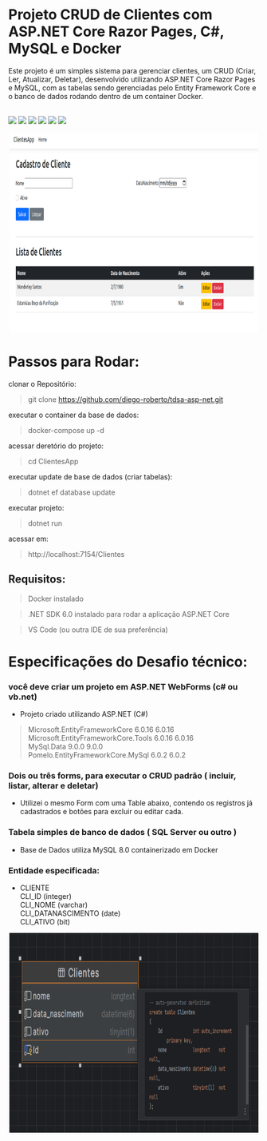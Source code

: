 # Projeto CRUD de Clientes com ASP.NET Core Razor Pages, C#, MySQL e Docker

Este projeto é um simples sistema para gerenciar clientes, um CRUD (Criar, Ler, Atualizar, Deletar), desenvolvido utilizando ASP.NET Core Razor Pages e MySQL, com as tabelas sendo gerenciadas pelo Entity Framework Core e o banco de dados rodando dentro de um container Docker.

</br>
<img src="https://img.shields.io/badge/ASP.NET_Core-512BD4?style=for-the-badge&logo=dotnet&logoColor=white"/>
<img src="https://img.shields.io/badge/EntityFrameworkCore-512BD4?style=for-the-badge&logo=dotnet&logoColor=white"/>
<img src="https://img.shields.io/badge/MySQL-4479A1?style=for-the-badge&logo=mysql&logoColor=white"/>
<img src="https://img.shields.io/badge/Docker-2496ED?style=for-the-badge&logo=docker&logoColor=white"/>
<img src="https://img.shields.io/badge/Bootstrap-563D7C?style=for-the-badge&logo=bootstrap&logoColor=white"/>
<img src="https://img.shields.io/badge/Visual_Studio_Code-007ACC?style=for-the-badge&logo=visualstudiocode&logoColor=white"/>

</br>
<p align="center">
  <img width="500" height="400" src="/ClientesApp/Assets/form.png">
</p>

# Passos para Rodar:
clonar o Repositório:
> git clone https://github.com/diego-roberto/tdsa-asp-net.git

executar o container da base de dados:
> docker-compose up -d

acessar deretório do projeto:
> cd ClientesApp

executar update de base de dados (criar tabelas):
> dotnet ef database update

executar projeto:
> dotnet run

acessar em:
> http://localhost:7154/Clientes


## Requisitos:
>Docker instalado
>

>.NET SDK 6.0 instalado para rodar a aplicação ASP.NET Core

>VS Code (ou outra IDE de sua preferência)


# Especificações do Desafio técnico:
### você deve criar um projeto em ASP.NET WebForms (c# ou vb.net)
- Projeto criado utilizando ASP.NET (C#)
> Microsoft.EntityFrameworkCore            6.0.16      6.0.16  
> Microsoft.EntityFrameworkCore.Tools      6.0.16      6.0.16  
> MySql.Data                               9.0.0       9.0.0   
> Pomelo.EntityFrameworkCore.MySql         6.0.2       6.0.2   

### Dois ou três forms, para executar o CRUD padrão ( incluir, listar, alterar e deletar)
- Utilizei o mesmo Form com uma Table abaixo, contendo os registros já cadastrados e botões para excluir ou editar cada.

### Tabela simples de banco de dados ( SQL Server ou outro )
 - Base de Dados utiliza MySQL 8.0 containerizado em Docker

### Entidade especificada:
- CLIENTE </br>
CLI_ID  (integer) </br>
CLI_NOME (varchar) </br>
CLI_DATANASCIMENTO (date) </br>
CLI_ATIVO (bit)

<p align="center">
  <img width="500" height="400" src="/ClientesApp/Assets/table_clientes.png">
</p>